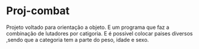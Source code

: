 # Proj-combat
Projeto voltado para orientação a objeto.
E um programa que faz a combinação de lutadores por catigoria.
E é possivel colocar paises diversos ,sendo que a categoria tem a
parte do peso, idade e sexo.
